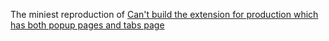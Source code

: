 The miniest reproduction of [Can't build the extension for production which has both popup pages and tabs page](https://github.com/crxjs/chrome-extension-tools/issues/694)